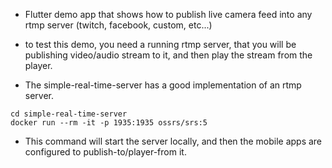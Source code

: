 - Flutter demo app that shows how to publish live camera feed into any rtmp server (twitch, facebook, custom, etc...)

- to test this demo, you need a running rtmp server, that you will be publishing video/audio stream to it, and then play the stream from the player.

- The simple-real-time-server has a good implementation of an rtmp server.

```console
cd simple-real-time-server
docker run --rm -it -p 1935:1935 ossrs/srs:5
```

- This command will start the server locally, and then the mobile apps are configured to publish-to/player-from it.
